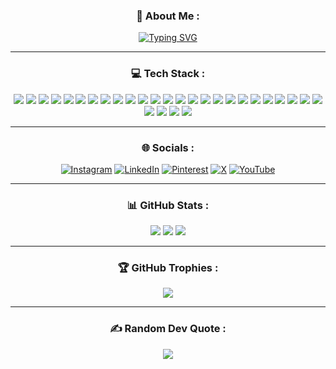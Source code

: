 
<div align="center">
    <h3> 💫 About Me : </h3>
    <a href="https://github.com/MattHeeper">
    <img src="https://readme-typing-svg.demolab.com?font=Fira+Code&weight=100&size=19&duration=3500&pause=1000&color=C4C2C2BC&center=true&vCenter=true&width=500&lines=Hi+I'm+Matt+Heeper;FullStack+Developer;I'm+currently+working+AI+%26+Azure;I'm+so+into+Computer+Sicience;I'm+based+in+Iran" alt="Typing SVG"/>
    </a>
</div>

<hr />

<div align='center' href='https://github.com/MattHeeper'>
    <h3> 💻 Tech Stack :</h3>
    <!--![Css3]--> <img src='https://img.shields.io/badge/css3-%231572B6.svg?style=for-the-badge&logo=css3&logoColor=white' />
    <!--![JavaScript]--> <img src='https://img.shields.io/badge/javascript-%23323330.svg?style=for-the-badge&logo=javascript&logoColor=%23F7DF1E' />
    <!--![html5]--> <img src='https://img.shields.io/badge/html5-%23E34F26.svg?style=for-the-badge&logo=html5&logoColor=white' />
    <!--![PHP]--> <img src='https://img.shields.io/badge/php-%23777BB4.svg?style=for-the-badge&logo=php&logoColor=white' />
    <!--![PowerShell]--> <img src='https://img.shields.io/badge/PowerShell-%235391FE.svg?style=for-the-badge&logo=powershell&logoColor=white' />
    <!--![Python]--> <img src='https://img.shields.io/badge/python-3670A0?style=for-the-badge&logo=python&logoColor=ffdd54' />
    <!--![Solidity]--> <img src='https://img.shields.io/badge/Solidity-%23363636.svg?style=for-the-badge&logo=solidity&logoColor=white' />
    <!--![TypeScript]--> <img src='https://img.shields.io/badge/typescript-%23007ACC.svg?style=for-the-badge&logo=typescript&logoColor=white' />
    <!--![Azure]--> <img src='https://img.shields.io/badge/azure-%230072C6.svg?style=for-the-badge&logo=microsoftazure&logoColor=white' />
    <!--![.Net]--> <img src='https://img.shields.io/badge/.NET-5C2D91?style=for-the-badge&logo=.net&logoColor=white' />
    <!--![Bootstrap]--> <img src='https://img.shields.io/badge/bootstrap-%238511FA.svg?style=for-the-badge&logo=bootstrap&logoColor=white' />
    <!--![Django]--> <img src='https://img.shields.io/badge/django-%23092E20.svg?style=for-the-badge&logo=django&logoColor=white' />
    <!--![Jquery]--> <img src='https://img.shields.io/badge/jquery-%230769AD.svg?style=for-the-badge&logo=jquery&logoColor=white' />
    <!--![Laravel]--> <img src='https://img.shields.io/badge/laravel-%23FF2D20.svg?style=for-the-badge&logo=laravel&logoColor=white' />
    <!--![NestJs]--> <img src='https://img.shields.io/badge/nestjs-%23E0234E.svg?style=for-the-badge&logo=nestjs&logoColor=white' />
    <!--![NodeJs]--> <img src='https://img.shields.io/badge/node.js-6DA55F?style=for-the-badge&logo=node.js&logoColor=white' />
    <!--![React]--> <img src='https://img.shields.io/badge/react-%2320232a.svg?style=for-the-badge&logo=react&logoColor=%2361DAFB' />
    <!--![Sass]--> <img src='https://img.shields.io/badge/SASS-hotpink.svg?style=for-the-badge&logo=SASS&logoColor=white' />
    <!--![VueJs]--> <img src='https://img.shields.io/badge/vue.js-%2335495e.svg?style=for-the-badge&logo=vuedotjs&logoColor=%234FC08D' />
    <!--![MySql]--> <img src='https://img.shields.io/badge/mysql-4479A1.svg?style=for-the-badge&logo=mysql&logoColor=white' />
    <!--![Illustrator]--> <img src='https://img.shields.io/badge/adobe%20illustrator-%23FF9A00.svg?style=for-the-badge&logo=adobe%20illustrator&logoColor=white' />
    <!--![LightRoom]--> <img src='https://img.shields.io/badge/Adobe%20Lightroom%20Classic-31A8FF.svg?style=for-the-badge&logo=Adobe%20Lightroom%20Classic&logoColor=white' />
    <!--![Photoshop]--> <img src='https://img.shields.io/badge/adobe%20photoshop-%2331A8FF.svg?style=for-the-badge&logo=adobe%20photoshop&logoColor=white' />
    <!--![xd]--> <img src='https://img.shields.io/badge/Adobe%20XD-470137?style=for-the-badge&logo=Adobe%20XD&logoColor=#FF61F6' />
    <!--![Affinity Designer]--> <img src='https://img.shields.io/badge/affinity%20desginer-%231B72BE.svg?style=for-the-badge&logo=affinity-designer&logoColor=white' />
    <!--![Affinity Photo]--> <img src='https://img.shields.io/badge/affinityphoto-%237E4DD2.svg?style=for-the-badge&logo=affinity-photo&logoColor=white' />
    <!--![Figma]--> <img src='https://img.shields.io/badge/figma-%23F24E1E.svg?style=for-the-badge&logo=figma&logoColor=white' />
    <!--![Git]--> <img src='https://img.shields.io/badge/git-%23F05033.svg?style=for-the-badge&logo=git&logoColor=white' />
    <!--![Tailwind]--> <img src='https://img.shields.io/badge/tailwindcss-%2338B2AC.svg?style=for-the-badge&logo=tailwind-css&logoColor=white' />    
</div>

<hr />

<div align = 'center' >
    <h3>🌐 Socials :</h3>
    
[![Instagram](https://img.shields.io/badge/Instagram-%23E4405F.svg?logo=Instagram&logoColor=white)](https://instagram.com/https://instagram.com/mattheeper?igshid=NTc4MTIwNjQ2YQ==) [![LinkedIn](https://img.shields.io/badge/LinkedIn-%230077B5.svg?logo=linkedin&logoColor=white)](https://linkedin.com/in/https://www.linkedin.com/in/matt-heeper-34bb14247?utm_source=share&utm_campaign=share_via&utm_content=profile&utm_medium=android_app) [![Pinterest](https://img.shields.io/badge/Pinterest-%23E60023.svg?logo=Pinterest&logoColor=white)](https://pinterest.com/https://pin.it/22rymwfXZ) [![X](https://img.shields.io/badge/X-black.svg?logo=X&logoColor=white)](https://x.com/https://x.com/MattHeeper?t=czuN7EdzYy0Em2In459OTA&s=09) [![YouTube](https://img.shields.io/badge/YouTube-%23FF0000.svg?logo=YouTube&logoColor=white)](https://youtube.com/@https://youtube.com/@mattheeper?sub_confirmation=1)

</div>

<hr />

<div align ='Center' >
    <h3>📊 GitHub Stats :</h3>
    <!--![]--> <img src='https://github-readme-stats.vercel.app/api?username=MattHeeper&theme=dark&hide_border=false&include_all_commits=false&count_private=false' />
    <!--![]--> <img src='https://github-readme-streak-stats.herokuapp.com/?user=MattHeeper&theme=dark&hide_border=false' />
    <!--![]--> <img src='https://github-readme-stats.vercel.app/api/top-langs/?username=MattHeeper&theme=dark&hide_border=false&include_all_commits=false&count_private=false&layout=compact' />
</div>

<hr /> 

<div align = 'Center' >
    <h3>🏆 GitHub Trophies :</h3>
    <!--![]--> <img src='https://github-profile-trophy.vercel.app/?username=MattHeeper&theme=tokyonight&no-frame=false&no-bg=true&margin-w=4' />
</div>

<hr /> 

<div align = 'Center' >
    <h3>✍️ Random Dev Quote :</h3>
    <!--![]--> <img src='https://quotes-github-readme.vercel.app/api?type=horizontal&theme=gruvbox' />
</div>




